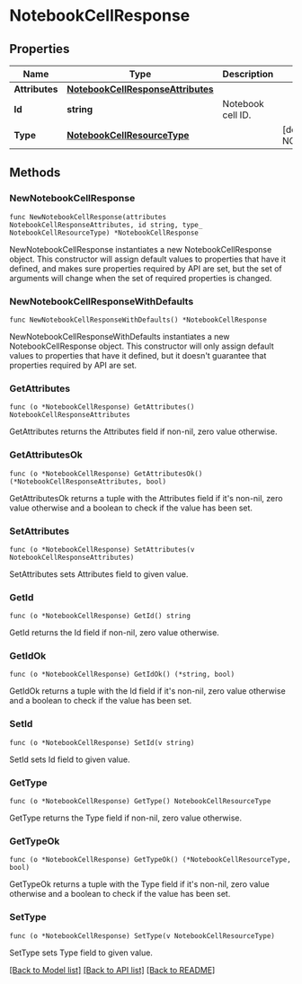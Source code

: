 # NotebookCellResponse

## Properties

| Name           | Type                                                                    | Description       | Notes                                                |
| -------------- | ----------------------------------------------------------------------- | ----------------- | ---------------------------------------------------- |
| **Attributes** | [**NotebookCellResponseAttributes**](NotebookCellResponseAttributes.md) |                   |
| **Id**         | **string**                                                              | Notebook cell ID. |
| **Type**       | [**NotebookCellResourceType**](NotebookCellResourceType.md)             |                   | [default to NOTEBOOKCELLRESOURCETYPE_NOTEBOOK_CELLS] |

## Methods

### NewNotebookCellResponse

`func NewNotebookCellResponse(attributes NotebookCellResponseAttributes, id string, type_ NotebookCellResourceType) *NotebookCellResponse`

NewNotebookCellResponse instantiates a new NotebookCellResponse object.
This constructor will assign default values to properties that have it defined,
and makes sure properties required by API are set, but the set of arguments
will change when the set of required properties is changed.

### NewNotebookCellResponseWithDefaults

`func NewNotebookCellResponseWithDefaults() *NotebookCellResponse`

NewNotebookCellResponseWithDefaults instantiates a new NotebookCellResponse object.
This constructor will only assign default values to properties that have it defined,
but it doesn't guarantee that properties required by API are set.

### GetAttributes

`func (o *NotebookCellResponse) GetAttributes() NotebookCellResponseAttributes`

GetAttributes returns the Attributes field if non-nil, zero value otherwise.

### GetAttributesOk

`func (o *NotebookCellResponse) GetAttributesOk() (*NotebookCellResponseAttributes, bool)`

GetAttributesOk returns a tuple with the Attributes field if it's non-nil, zero value otherwise
and a boolean to check if the value has been set.

### SetAttributes

`func (o *NotebookCellResponse) SetAttributes(v NotebookCellResponseAttributes)`

SetAttributes sets Attributes field to given value.

### GetId

`func (o *NotebookCellResponse) GetId() string`

GetId returns the Id field if non-nil, zero value otherwise.

### GetIdOk

`func (o *NotebookCellResponse) GetIdOk() (*string, bool)`

GetIdOk returns a tuple with the Id field if it's non-nil, zero value otherwise
and a boolean to check if the value has been set.

### SetId

`func (o *NotebookCellResponse) SetId(v string)`

SetId sets Id field to given value.

### GetType

`func (o *NotebookCellResponse) GetType() NotebookCellResourceType`

GetType returns the Type field if non-nil, zero value otherwise.

### GetTypeOk

`func (o *NotebookCellResponse) GetTypeOk() (*NotebookCellResourceType, bool)`

GetTypeOk returns a tuple with the Type field if it's non-nil, zero value otherwise
and a boolean to check if the value has been set.

### SetType

`func (o *NotebookCellResponse) SetType(v NotebookCellResourceType)`

SetType sets Type field to given value.

[[Back to Model list]](../README.md#documentation-for-models) [[Back to API list]](../README.md#documentation-for-api-endpoints) [[Back to README]](../README.md)
